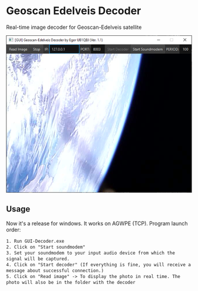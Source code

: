 # Geoscan Edelveis Decoder
Real-time image decoder for Geoscan-Edelveis satellite

![1](/img/124.png)
## Usage
Now it's a release for windows. It works on AGWPE (TCP). Program launch order:
```
1. Run GUI-Decoder.exe
2. Click on "Start soundmodem"
3. Set your soundmodem to your input audio device from which the signal will be captured.
4. Click on "Start decoder" (If everything is fine, you will receive a message about successful connection.)
5. Click on "Read image" -> To display the photo in real time. The photo will also be in the folder with the decoder
```
